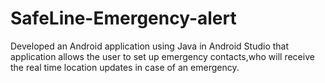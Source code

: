 # SafeLine-Emergency-alert
Developed an Android application using Java in Android Studio that application allows the user to set up emergency contacts,who will receive the real time location updates in case of an emergency.
